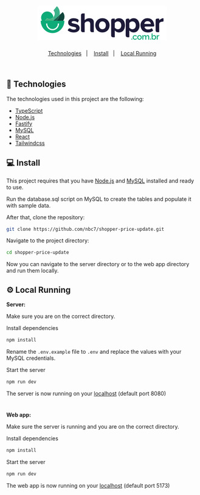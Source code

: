 <h1 align="center">
    <img alt="Shopper" src="./.github/logo.svg" />
</h1>

<p align="center">
  <a href="#-technologies">Technologies</a>&nbsp;&nbsp;&nbsp;|&nbsp;&nbsp;&nbsp;
  <a href="#-install">Install</a>&nbsp;&nbsp;&nbsp;|&nbsp;&nbsp;&nbsp;
  <a href="#-local-running">Local Running</a>
</p>

<br>

## 🚀 Technologies

The technologies used in this project are the following:

- [TypeScript](https://www.typescriptlang.org/)
- [Node.js](https://nodejs.org/en/)
- [Fastify](https://www.fastify.io/)
- [MySQL](https://www.mysql.com/)
- [React](https://reactjs.org)
- [Tailwindcss](https://tailwindcss.com/)

## 💻 Install

This project requires that you have [Node.js](https://nodejs.org/en/) and [MySQL](https://www.mysql.com/) installed and ready to use.

Run the database.sql script on MySQL to create the tables and populate it with sample data.

After that, clone the repository:

```bash
git clone https://github.com/nbc7/shopper-price-update.git
```

Navigate to the project directory:

```bash
cd shopper-price-update
```

Now you can navigate to the server directory or to the web app directory and run them locally.

## ⚙ Local Running

**Server:**

Make sure you are on the correct directory.

Install dependencies

```bash
npm install
```

Rename the `.env.example` file to `.env` and replace the values with your MySQL credentials.

Start the server

```bash
npm run dev
```

The server is now running on your [localhost](http://localhost:8080/) (default port 8080)

#

**Web app:**

Make sure the server is running and you are on the correct directory.

Install dependencies

```bash
npm install
```

Start the server

```bash
npm run dev
```

The web app is now running on your [localhost](http://localhost:5173/) (default port 5173)

#
